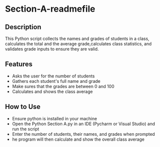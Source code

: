 # Section-A-readmefile

## Description
This Python script collects the names and grades of students in a class, calculates the total and the average grade,calculates class statistics, and validates grade inputs to ensure they are valid.

## Features

- Asks the user for the number of students
- Gathers each student's full name and grade
- Make sures that the grades are between 0 and 100
- Calculates and shows the class average

## How to Use

- Ensure python is installed in your machine
- Open the Python Section A.py in an IDE (Pycharm or Visual Studio) and run the script
- Enter the number of students, their names, and grades when prompted
- he program will then calculate and show the overall class average

